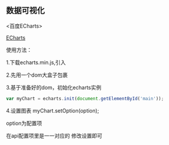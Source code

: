 ## 数据可视化

<百度ECharts>

[ECharts](http://echarts.baidu.com)

使用方法：

1.下载echarts.min.js,引入

2.先用一个dom大盒子包裹

3.基于准备好的dom，初始化echarts实例

```js
var myChart = echarts.init(document.getElementById('main'));
```

4.设置图表
myChart.setOption(option);

option为配置项

在api配置项里是一一对应的 修改设置即可
